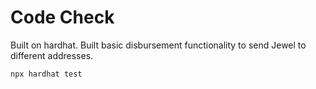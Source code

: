 # Code Check

Built on hardhat. Built basic disbursement functionality to send Jewel to different addresses.

```shell
npx hardhat test
```
